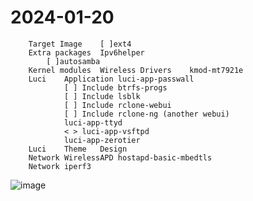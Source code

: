 # 2024-01-20

		Target Image	[ ]ext4	
		Extra packages	Ipv6helper	
			[ ]autosamba
		Kernel modules	Wireless Drivers	kmod-mt7921e
		Luci	Application	luci-app-passwall
				[ ] Include btrfs-progs
				[ ] Include lsblk
				[ ] Include rclone-webui
				[ ] Include rclone-ng (another webui)
				luci-app-ttyd
				< > luci-app-vsftpd
				luci-app-zerotier
		Luci	Theme	Design
		Network	WirelessAPD	hostapd-basic-mbedtls
		Network	iperf3	
![image](https://github.com/nksmiles/lean-lede-fw/assets/25765008/73de7049-d64b-449a-90c5-080654e66301)
